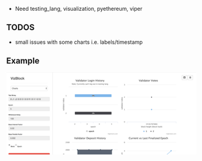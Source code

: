 
- Need testing_lang, visualization, pyethereum, viper


## TODOS

- small issues with some charts i.e. labels/timestamp


## Example
![image](https://github.com/ktliu/vizBlock/blob/master/example.png)

 

